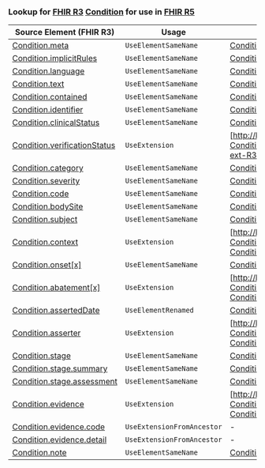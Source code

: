 ### Lookup for [FHIR R3](https://hl7.org/fhir/STU3/) [Condition](https://hl7.org/fhir/STU3/Condition.html) for use in [FHIR R5](https://hl7.org/fhir/R5/)

| Source Element (FHIR R3) | Usage | Target |
| -------------- | ----- | ------ |
| [Condition.meta](https://hl7.org/fhir/STU3/Condition.html#resource) | `UseElementSameName` | [Condition.meta](https://hl7.org/fhir/R5/Condition.html#resource) |
| [Condition.implicitRules](https://hl7.org/fhir/STU3/Condition.html#resource) | `UseElementSameName` | [Condition.implicitRules](https://hl7.org/fhir/R5/Condition.html#resource) |
| [Condition.language](https://hl7.org/fhir/STU3/Condition.html#resource) | `UseElementSameName` | [Condition.language](https://hl7.org/fhir/R5/Condition.html#resource) |
| [Condition.text](https://hl7.org/fhir/STU3/Condition.html#resource) | `UseElementSameName` | [Condition.text](https://hl7.org/fhir/R5/Condition.html#resource) |
| [Condition.contained](https://hl7.org/fhir/STU3/Condition.html#resource) | `UseElementSameName` | [Condition.contained](https://hl7.org/fhir/R5/Condition.html#resource) |
| [Condition.identifier](https://hl7.org/fhir/STU3/Condition.html#resource) | `UseElementSameName` | [Condition.identifier](https://hl7.org/fhir/R5/Condition.html#resource) |
| [Condition.clinicalStatus](https://hl7.org/fhir/STU3/Condition.html#resource) | `UseElementSameName` | [Condition.clinicalStatus](https://hl7.org/fhir/R5/Condition.html#resource) |
| [Condition.verificationStatus](https://hl7.org/fhir/STU3/Condition.html#resource) | `UseExtension` | [http://hl7.org/fhir/3.0/StructureDefinition/extension-Condition.verificationStatus](StructureDefinition-ext-R3-Condition.verificationStatus.html) |
| [Condition.category](https://hl7.org/fhir/STU3/Condition.html#resource) | `UseElementSameName` | [Condition.category](https://hl7.org/fhir/R5/Condition.html#resource) |
| [Condition.severity](https://hl7.org/fhir/STU3/Condition.html#resource) | `UseElementSameName` | [Condition.severity](https://hl7.org/fhir/R5/Condition.html#resource) |
| [Condition.code](https://hl7.org/fhir/STU3/Condition.html#resource) | `UseElementSameName` | [Condition.code](https://hl7.org/fhir/R5/Condition.html#resource) |
| [Condition.bodySite](https://hl7.org/fhir/STU3/Condition.html#resource) | `UseElementSameName` | [Condition.bodySite](https://hl7.org/fhir/R5/Condition.html#resource) |
| [Condition.subject](https://hl7.org/fhir/STU3/Condition.html#resource) | `UseElementSameName` | [Condition.subject](https://hl7.org/fhir/R5/Condition.html#resource) |
| [Condition.context](https://hl7.org/fhir/STU3/Condition.html#resource) | `UseExtension` | [http://hl7.org/fhir/3.0/StructureDefinition/extension-Condition.context](StructureDefinition-ext-R3-Condition.context.html) |
| [Condition.onset[x]](https://hl7.org/fhir/STU3/Condition.html#resource) | `UseElementSameName` | [Condition.onset[x]](https://hl7.org/fhir/R5/Condition.html#resource) |
| [Condition.abatement[x]](https://hl7.org/fhir/STU3/Condition.html#resource) | `UseExtension` | [http://hl7.org/fhir/3.0/StructureDefinition/extension-Condition.abatement](StructureDefinition-ext-R3-Condition.abatement.html) |
| [Condition.assertedDate](https://hl7.org/fhir/STU3/Condition.html#resource) | `UseElementRenamed` | [Condition.recordedDate](https://hl7.org/fhir/R5/Condition.html#resource) |
| [Condition.asserter](https://hl7.org/fhir/STU3/Condition.html#resource) | `UseExtension` | [http://hl7.org/fhir/3.0/StructureDefinition/extension-Condition.asserter](StructureDefinition-ext-R3-Condition.asserter.html) |
| [Condition.stage](https://hl7.org/fhir/STU3/Condition.html#resource) | `UseElementSameName` | [Condition.stage](https://hl7.org/fhir/R5/Condition.html#resource) |
| [Condition.stage.summary](https://hl7.org/fhir/STU3/Condition.html#resource) | `UseElementSameName` | [Condition.stage.summary](https://hl7.org/fhir/R5/Condition.html#resource) |
| [Condition.stage.assessment](https://hl7.org/fhir/STU3/Condition.html#resource) | `UseElementSameName` | [Condition.stage.assessment](https://hl7.org/fhir/R5/Condition.html#resource) |
| [Condition.evidence](https://hl7.org/fhir/STU3/Condition.html#resource) | `UseExtension` | [http://hl7.org/fhir/3.0/StructureDefinition/extension-Condition.evidence](StructureDefinition-ext-R3-Condition.evidence.html) |
| [Condition.evidence.code](https://hl7.org/fhir/STU3/Condition.html#resource) | `UseExtensionFromAncestor` | - |
| [Condition.evidence.detail](https://hl7.org/fhir/STU3/Condition.html#resource) | `UseExtensionFromAncestor` | - |
| [Condition.note](https://hl7.org/fhir/STU3/Condition.html#resource) | `UseElementSameName` | [Condition.note](https://hl7.org/fhir/R5/Condition.html#resource) |
